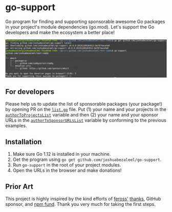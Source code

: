# go-support
Go program for finding and supporting sponsorable awesome Go packages in your project's module dependencies (go.mod).
Let's support the Go developers and make the ecosystem a better place!

![go-support](assets/go-support.png)

## For developers 
Please help us to update the list of sponsorable packages (your package!) by opening PR on the [`list.go`](https://github.com/joshuabezaleel/go-support/blob/master/list.go) file. 
Put (1) your name and your projects in the [`authorToProjectsList`](https://github.com/joshuabezaleel/go-support/blob/master/list.go#L3) variable and then (2) your name and your sponsor URLs in the [`authorToSponsorURLsList`](https://github.com/joshuabezaleel/go-support/blob/master/list.go#L25) variable by conforming to the previous examples.

## Installation
1. Make sure Go 1.12 is installed in your machine.
2. Get the program using `go get github.com/joshuabezaleel/go-support`.
3. Run `go-support` in the root of your project modules.
4. Open the URLs in the browser and make donations!

## Prior Art
This project is highly inspired by the kind efforts of [feross'](https://github.com/feross) [thanks](https://github.com/feross/thanks), GitHub sponsor, and [npm fund](https://github.com/npm/cli/pull/273). Thank you very much for taking the first steps. 